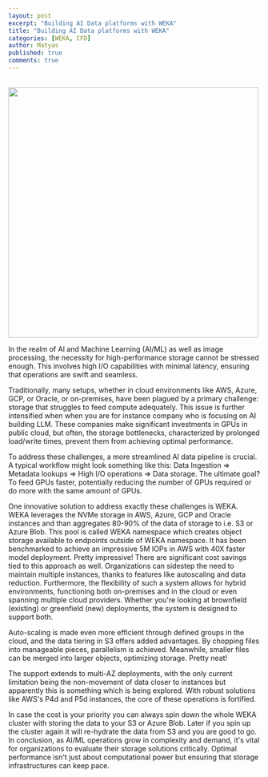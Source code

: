 ```yaml
---
layout: post
excerpt: "Building AI Data platforms with WEKA"
title: "Building AI Data platforms with WEKA"
categories: [WEKA, CFD]
author: Matyas
published: true
comments: true
---
```


&nbsp;
<img src="../../img/2023-10-25-building-ai-data-platforms-weka/logo.png"
     alt="" width="500" align="center" />

In the realm of AI and Machine Learning (AI/ML) as well as image processing, the necessity for high-performance storage cannot be stressed enough. This involves high I/O capabilities with minimal latency, ensuring that operations are swift and seamless.

Traditionally, many setups, whether in cloud environments like AWS, Azure, GCP, or Oracle, or on-premises, have been plagued by a primary challenge: storage that struggles to feed compute adequately. This issue is further intensified when when you are for instance company who is focusing on AI building LLM. These companies make significant investments in GPUs in public cloud, but often, the storage bottlenecks, characterized by prolonged load/write times, prevent them from achieving optimal performance.

To address these challenges, a more streamlined AI data pipeline is crucial. A typical workflow might look something like this: Data Ingestion => Metadata lookups => High I/O operations => Data storage. The ultimate goal? To feed GPUs faster, potentially reducing the number of GPUs required or do more with the same amount of GPUs.

One innovative solution to address exactly these challenges is WEKA. WEKA leverages the NVMe storage in AWS, Azure, GCP and Oracle instances and than aggregates 80-90% of the data of storage to i.e. S3 or Azure Blob. This pool is called WEKA namespace which creates object storage available to endpoints outside of WEKA namespace. It has been benchmarked to achieve an impressive 5M IOPs in AWS with 40X faster model deployment. Pretty impressive!
There are significant cost savings tied to this approach as well. Organizations can sidestep the need to maintain multiple instances, thanks to features like autoscaling and data reduction. Furthermore, the flexibility of such a system allows for hybrid environments, functioning both on-premises and in the cloud or even spanning multiple cloud providers. Whether you're looking at brownfield (existing) or greenfield (new) deployments, the system is designed to support both.

Auto-scaling is made even more efficient through defined groups in the cloud, and the data tiering in S3 offers added advantages. By chopping files into manageable pieces, parallelism is achieved. Meanwhile, smaller files can be merged into larger objects, optimizing storage. Pretty neat!

The support extends to multi-AZ deployments, with the only current limitation being the non-movement of data closer to instances but apparently this is something which is being explored. With robust solutions like AWS's P4d and P5d instances, the core of these operations is fortified. 

In case the cost is your priority you can always spin down the whole WEKA cluster with storing the data to your S3 or Azure Blob. Later if you spin up the cluster again it will re-hydrate the data from S3 and you are good to go. 
In conclusion, as AI/ML operations grow in complexity and demand, it's vital for organizations to evaluate their storage solutions critically. Optimal performance isn't just about computational power but ensuring that storage infrastructures can keep pace.
